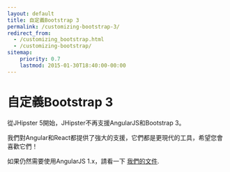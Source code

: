 ```yaml
---
layout: default
title: 自定義Bootstrap 3
permalink: /customizing-bootstrap-3/
redirect_from:
  - /customizing_bootstrap.html
  - /customizing-bootstrap/
sitemap:
    priority: 0.7
    lastmod: 2015-01-30T18:40:00-00:00
---
```


# <i class="fa fa-css3"></i> 自定義Bootstrap 3

從JHipster 5開始，JHipster不再支援AngularJS和Bootstrap 3。

我們對Angular和React都提供了強大的支援，它們都是更現代的工具，希望您會喜歡它們！

如果仍然需要使用AngularJS 1.x，請看一下 [我們的文件](https://www.jhipster.tech/documentation-archive/).
